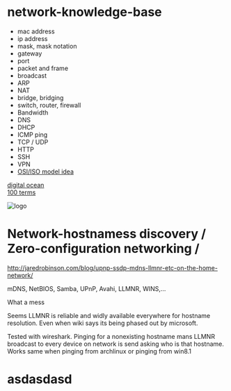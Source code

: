 # network-knowledge-base


* mac address
* ip address
* mask, mask notation
* gateway
* port
* packet and frame
* broadcast
* ARP
* NAT
* bridge, bridging
* switch, router, firewall
* Bandwidth
* DNS
* DHCP
* ICMP ping
* TCP / UDP
* HTTP
* SSH
* VPN
* [OSI/ISO model idea](https://www.reddit.com/r/networking/comments/2bazcl/i_dont_honestly_understand_the_osi_model_despite/cj45hih/)

[digital ocean](https://www.digitalocean.com/community/tutorials/an-introduction-to-networking-terminology-interfaces-and-protocols)<br>
[100 terms](https://www.makeuseof.com/networking-terms-glossary/)

![logo](https://i.imgur.com/ATNGPaJ.png)


# Network-hostnamess discovery / Zero-configuration networking / 

http://jaredrobinson.com/blog/upnp-ssdp-mdns-llmnr-etc-on-the-home-network/

 mDNS, NetBIOS, Samba, UPnP, Avahi, LLMNR, WINS,...

What a mess

Seems LLMNR is reliable and widly available everywhere for hostname resolution.
Even when wiki says its being phased out by microsoft.

Tested with wireshark. Pinging for a nonexisting hostname mans LLMNR
broadcast to every device on network is send asking who is that hostname.
Works same when pinging from archlinux or pinging from win8.1
 


# asdasdasd


